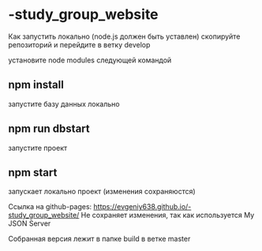 # -study_group_website
Как запустить локально (node.js должен быть уставлен)
скопируйте репозиторий и перейдите в ветку develop

установите node modules следующей командой

## npm install
запустите базу данных локально
## npm run dbstart
запустите проект
## npm start
запускает локально проект (изменения сохраняюстся)

Cсылка на github-pages: https://evgeniy638.github.io/-study_group_website/
Не сохраняет изменения, так как используется My JSON Server 

Собранная версия
лежит в папке build в ветке master
